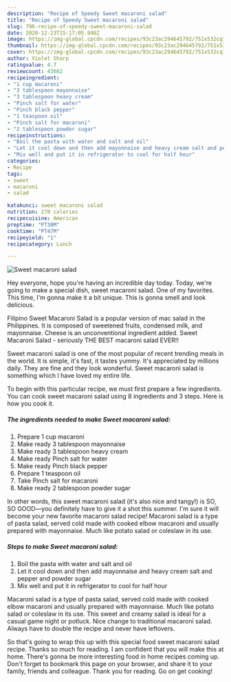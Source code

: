 ```yaml
---
description: "Recipe of Speedy Sweet macaroni salad"
title: "Recipe of Speedy Sweet macaroni salad"
slug: 796-recipe-of-speedy-sweet-macaroni-salad
date: 2020-12-23T15:17:05.946Z
image: https://img-global.cpcdn.com/recipes/93c23ac294645792/751x532cq70/sweet-macaroni-salad-recipe-main-photo.jpg
thumbnail: https://img-global.cpcdn.com/recipes/93c23ac294645792/751x532cq70/sweet-macaroni-salad-recipe-main-photo.jpg
cover: https://img-global.cpcdn.com/recipes/93c23ac294645792/751x532cq70/sweet-macaroni-salad-recipe-main-photo.jpg
author: Violet Sharp
ratingvalue: 4.7
reviewcount: 43682
recipeingredient:
- "1 cup macaroni"
- "3 tablespoon mayonnaise"
- "3 tablespoon heavy cream"
- "Pinch salt for water"
- "Pinch black pepper"
- "1 teaspoon oil"
- "Pinch salt for macaroni"
- "2 tablespoon powder sugar"
recipeinstructions:
- "Boil the pasta with water and salt and oil"
- "Let it cool down and then add mayonnaise and heavy cream salt and pepper and powder sugar"
- "Mix well and put it in refrigerator to cool for half hour"
categories:
- Recipe
tags:
- sweet
- macaroni
- salad

katakunci: sweet macaroni salad 
nutrition: 278 calories
recipecuisine: American
preptime: "PT30M"
cooktime: "PT47M"
recipeyield: "1"
recipecategory: Lunch

---
```



![Sweet macaroni salad](https://img-global.cpcdn.com/recipes/93c23ac294645792/751x532cq70/sweet-macaroni-salad-recipe-main-photo.jpg)

Hey everyone, hope you're having an incredible day today. Today, we're going to make a special dish, sweet macaroni salad. One of my favorites. This time, I'm gonna make it a bit unique. This is gonna smell and look delicious.

Filipino Sweet Macaroni Salad is a popular version of mac salad in the Philippines. It is composed of sweetened fruits, condensed milk, and mayonnaise. Cheese is an unconventional ingredient added. Sweet Macaroni Salad - seriously THE BEST macaroni salad EVER!!

Sweet macaroni salad is one of the most popular of recent trending meals in the world. It is simple, it's fast, it tastes yummy. It's appreciated by millions daily. They are fine and they look wonderful. Sweet macaroni salad is something which I have loved my entire life.


To begin with this particular recipe, we must first prepare a few ingredients. You can cook sweet macaroni salad using 8 ingredients and 3 steps. Here is how you cook it.

<!--inarticleads1-->

##### The ingredients needed to make Sweet macaroni salad:

1. Prepare 1 cup macaroni
1. Make ready 3 tablespoon mayonnaise
1. Make ready 3 tablespoon heavy cream
1. Make ready Pinch salt for water
1. Make ready Pinch black pepper
1. Prepare 1 teaspoon oil
1. Take Pinch salt for macaroni
1. Make ready 2 tablespoon powder sugar


In other words, this sweet macaroni salad (it&#39;s also nice and tangy!) is SO, SO GOOD—you definitely have to give it a shot this summer. I&#39;m sure it will become your new favorite macaroni salad recipe! Macaroni salad is a type of pasta salad, served cold made with cooked elbow macaroni and usually prepared with mayonnaise. Much like potato salad or coleslaw in its use. 

<!--inarticleads2-->

##### Steps to make Sweet macaroni salad:

1. Boil the pasta with water and salt and oil
1. Let it cool down and then add mayonnaise and heavy cream salt and pepper and powder sugar
1. Mix well and put it in refrigerator to cool for half hour


Macaroni salad is a type of pasta salad, served cold made with cooked elbow macaroni and usually prepared with mayonnaise. Much like potato salad or coleslaw in its use. This sweet and creamy salad is ideal for a casual game night or potluck. Nice change to traditional macaroni salad. Always have to double the recipe and never have leftovers. 

So that's going to wrap this up with this special food sweet macaroni salad recipe. Thanks so much for reading. I am confident that you will make this at home. There's gonna be more interesting food in home recipes coming up. Don't forget to bookmark this page on your browser, and share it to your family, friends and colleague. Thank you for reading. Go on get cooking!
